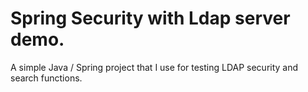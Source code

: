 Spring Security with Ldap server demo.
=====

A simple Java / Spring project that I use for testing LDAP security and search functions. 

